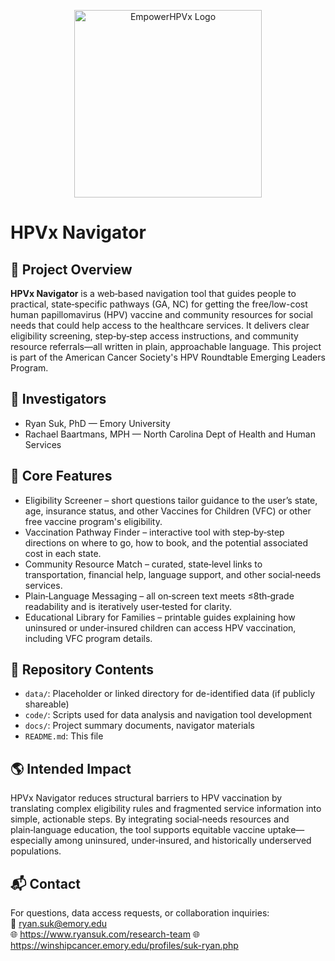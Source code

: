 <p align="center">
  <img src="https://github.com/user-attachments/assets/78e6b4c2-d8d9-40a5-9522-dc105f9361ce" width="300" alt="EmpowerHPVx Logo"/>
</p>

# HPVx Navigator

## 📍 Project Overview

**HPVx Navigator** is a web‑based navigation tool that guides people to practical, state‑specific pathways (GA, NC) for getting the free/low-cost human papillomavirus (HPV) vaccine and community resources for social needs that could help access to the healthcare services. It delivers clear eligibility screening, step‑by‑step access instructions, and community resource referrals—all written in plain, approachable language. This project is part of the American Cancer Society's HPV Roundtable Emerging Leaders Program.

## 👥 Investigators

- Ryan Suk, PhD — Emory University
- Rachael Baartmans, MPH — North Carolina Dept of Health and Human Services

## 🔑 Core Features

- Eligibility Screener – short questions tailor guidance to the user’s state, age, insurance status, and other Vaccines for Children (VFC) or other free vaccine program's eligibility.
- Vaccination Pathway Finder – interactive tool with step‑by‑step directions on where to go, how to book, and the potential associated cost in each state.
- Community Resource Match – curated, state‑level links to transportation, financial help, language support, and other social‑needs services.
- Plain‑Language Messaging – all on‑screen text meets ≤8th‑grade readability and is iteratively user‑tested for clarity.
- Educational Library for Families – printable guides explaining how uninsured or under‑insured children can access HPV vaccination, including VFC program details.

## 📁 Repository Contents

- `data/`: Placeholder or linked directory for de-identified data (if publicly shareable)
- `code/`: Scripts used for data analysis and navigation tool development
- `docs/`: Project summary documents, navigator materials
- `README.md`: This file

## 🌎 Intended Impact

HPVx Navigator reduces structural barriers to HPV vaccination by translating complex eligibility rules and fragmented service information into simple, actionable steps. By integrating social‑needs resources and plain‑language education, the tool supports equitable vaccine uptake—especially among uninsured, under‑insured, and historically underserved populations.

## 📬 Contact

For questions, data access requests, or collaboration inquiries:  
📧 ryan.suk@emory.edu  
🌐 https://www.ryansuk.com/research-team
🌐 https://winshipcancer.emory.edu/profiles/suk-ryan.php
